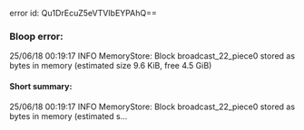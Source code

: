 error id: Qu1DrEcuZ5eVTVIbEYPAhQ==
### Bloop error:

25/06/18 00:19:17 INFO MemoryStore: Block broadcast_22_piece0 stored as bytes in memory (estimated size 9.6 KiB, free 4.5 GiB)
#### Short summary: 

25/06/18 00:19:17 INFO MemoryStore: Block broadcast_22_piece0 stored as bytes in memory (estimated s...